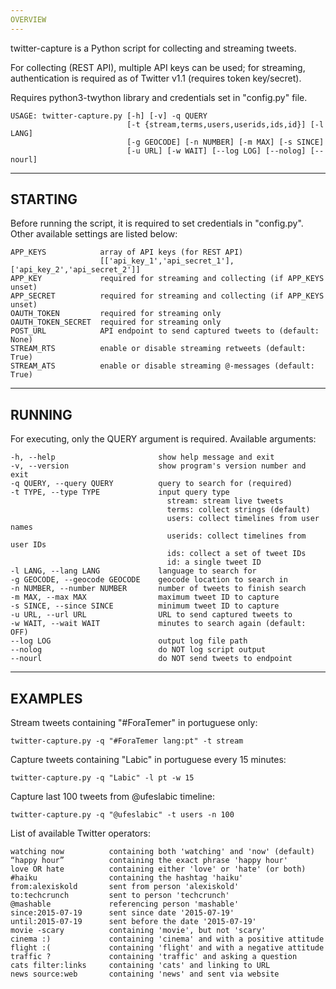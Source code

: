 ```yaml
---
OVERVIEW
---
```


twitter-capture is a Python script for collecting and streaming tweets.

For collecting (REST API), multiple API keys can be used; for streaming,
authentication is required as of Twitter v1.1 (requires token key/secret).

Requires python3-twython library and credentials set in "config.py" file.

```
USAGE: twitter-capture.py [-h] [-v] -q QUERY
                          [-t {stream,terms,users,userids,ids,id}] [-l LANG]
                          [-g GEOCODE] [-n NUMBER] [-m MAX] [-s SINCE]
                          [-u URL] [-w WAIT] [--log LOG] [--nolog] [--nourl]
```

---
STARTING
---
Before running the script, it is required to set credentials in "config.py".
Other available settings are listed below:

```
APP_KEYS            array of API keys (for REST API)
                    [['api_key_1','api_secret_1'],['api_key_2','api_secret_2']]
APP_KEY             required for streaming and collecting (if APP_KEYS unset)
APP_SECRET          required for streaming and collecting (if APP_KEYS unset)
OAUTH_TOKEN         required for streaming only
OAUTH_TOKEN_SECRET  required for streaming only
POST_URL            API endpoint to send captured tweets to (default: None)
STREAM_RTS          enable or disable streaming retweets (default: True)
STREAM_ATS          enable or disable streaming @-messages (default: True)
```

---
RUNNING
---

For executing, only the QUERY argument is required. Available arguments:

```
-h, --help                       show help message and exit
-v, --version                    show program's version number and exit
-q QUERY, --query QUERY          query to search for (required)
-t TYPE, --type TYPE             input query type
                                   stream: stream live tweets
                                   terms: collect strings (default)
                                   users: collect timelines from user names
                                   userids: collect timelines from user IDs
                                   ids: collect a set of tweet IDs
                                   id: a single tweet ID
-l LANG, --lang LANG             language to search for
-g GEOCODE, --geocode GEOCODE    geocode location to search in
-n NUMBER, --number NUMBER       number of tweets to finish search
-m MAX, --max MAX                maximum tweet ID to capture
-s SINCE, --since SINCE          minimum tweet ID to capture
-u URL, --url URL                URL to send captured tweets to
-w WAIT, --wait WAIT             minutes to search again (default: OFF)
--log LOG                        output log file path
--nolog                          do NOT log script output
--nourl                          do NOT send tweets to endpoint
```

---
EXAMPLES
---

Stream tweets containing "#ForaTemer" in portuguese only:
```
twitter-capture.py -q "#ForaTemer lang:pt" -t stream
```

Capture tweets containing "Labic" in portuguese every 15 minutes:
```
twitter-capture.py -q "Labic" -l pt -w 15
```

Capture last 100 tweets from @ufeslabic timeline:
```
twitter-capture.py -q "@ufeslabic" -t users -n 100
```

List of available Twitter operators:
```
watching now          containing both 'watching' and 'now' (default)
“happy hour”          containing the exact phrase 'happy hour'
love OR hate          containing either 'love' or 'hate' (or both)
#haiku                containing the hashtag 'haiku'
from:alexiskold       sent from person 'alexiskold'
to:techcrunch         sent to person 'techcrunch'
@mashable             referencing person 'mashable'
since:2015-07-19      sent since date '2015-07-19'
until:2015-07-19      sent before the date '2015-07-19'
movie -scary          containing 'movie', but not 'scary'
cinema :)             containing 'cinema' and with a positive attitude
flight :(             containing 'flight' and with a negative attitude
traffic ?             containing 'traffic' and asking a question
cats filter:links     containing 'cats' and linking to URL
news source:web       containing 'news' and sent via website
```